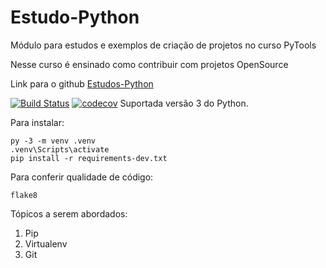 # Estudo-Python
Módulo para estudos e exemplos de criação de projetos no curso PyTools

Nesse curso é ensinado como contribuir com projetos OpenSource

Link para o github [Estudos-Python](https://github.com/Estudo-Python/Estudo-Python
)

[![Build Status](https://travis-ci.org/felipeno/Estudo-Python.svg?branch=main)](https://travis-ci.org/felipeno/Estudo-Python)
[![codecov](https://codecov.io/gh/felipeno/Estudo-Python/branch/main/graph/badge.svg?token=CFBXGU4L8W)](https://codecov.io/gh/felipeno/Estudo-Python)
Suportada versão 3 do Python.


Para instalar:

```console
py -3 -m venv .venv
.venv\Scripts\activate
pip install -r requirements-dev.txt
```

Para conferir qualidade de código:

```console
flake8
```
Tópicos a serem abordados:
1. Pip
2. Virtualenv
3. Git
